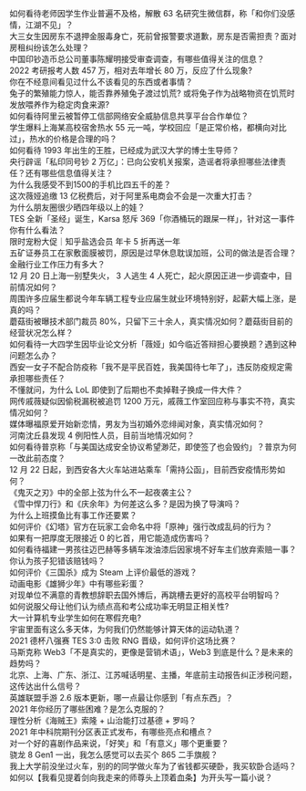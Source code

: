 如何看待老师因学生作业普遍不及格，解散 63 名研究生微信群，称「和你们没感情，江湖不见」？  
大三女生因房东不退押金服毒身亡，死前曾报警要求道歉，房东是否需担责？面对房租纠纷该怎么处理？  
中国印钞造币总公司董事陈耀明接受审查调查，有哪些值得关注的信息？  
2022 考研报考人数 457 万，相对去年增长 80 万，反应了什么现象?  
你在不经意间看见过什么不该看见的东西或者事情？  
兔子的繁殖能力惊人，能否靠养殖兔子渡过饥荒? 或将兔子作为战略物资在饥荒时发放喂养作为稳定肉食来源?  
如何看待阿里云被暂停工信部网络安全威胁信息共享平台合作单位？  
学生爆料上海某高校宿舍热水 55 元一吨，学校回应「是正常价格，都横向对比过」，热水的价格是合理的吗？  
如何看待 1993 年出生的王胜，已经成为武汉大学的博士生导师？  
央行辟谣「私印同号钞 2 万亿」：已向公安机关报案，造谣者将承担哪些法律责任？还有哪些信息值得关注？  
为什么我感受不到1500的手机比四五千的差？  
这次薇娅追缴 13 亿税费后，对于阿里系电商会不会是一次重大打击？  
为什么朋友圈很少晒四年级以上的娃？  
TES 全新「圣经」诞生，Karsa 怒斥 369「你酒桶玩的跟屎一样」，针对这一事件你有什么看法？  
限时宠粉大促｜知乎盐选会员 年卡 5 折再送一年  
五矿证券员工在家敷面膜被罚，原因是过早休息耽误加班，公司的做法是否合理？金融行业工作压力有多大？  
12 月 20 日上海一别墅失火， 3 人逃生 4 人死亡，起火原因正进一步调查中，目前情况如何？  
周围许多应届生都说今年车辆工程专业应届生就业环境特别好，起薪大幅上涨，是真的吗？  
蘑菇街被曝技术部门裁员 80%，只留下三十余人，真实情况如何？蘑菇街目前的经营状况怎么样？  
如何看待一大四学生因毕业论文分析「薇娅」如今临近答辩担心要换题？遇到这种问题怎么办？  
西安一女子不配合防疫称「我不是平民百姓，我美国待七年了」，违反防疫规定需承担哪些责任？  
不懂就问，为什么 LoL 即使到了后期也不卖掉鞋子换成一件大件？  
网传戚薇疑似因偷税漏税被追罚 1200 万元，戚薇工作室回应称与事实不符，真实情况如何？  
媒体曝福原爱开始新恋情，男友为当初婚外恋绯闻对象，真实情况如何？  
河南沈丘县发现 4 例阳性人员，目前当地情况如何？  
如何看待普京称「与美国达成安全协议希望渺茫，即使签了也会毁约」？普京为何一改此前态度？  
12 月 22 日起，到西安各大火车站进站乘车「需持公函」，目前西安疫情形势如何？  
《鬼灭之刃》中的全部上弦为什么不一起夜袭主公？  
《雪中悍刀行》和《庆余年》为何差这么多？是因为换了导演吗？  
为什么上班摸鱼比有事工作还要累？  
如何评价《幻塔》官方在玩家工会命名中将「原神」强行改成乱码的行为？  
如果有一把厚度无限接近 0 的匕首，用它能造成伤害吗？  
如何看待福建一男孩往迈巴赫等多辆车泼油漆后因家境不好车主们放弃索赔一事？你认为孩子犯错该赔钱吗？  
如何评价《三国杀》成为 Steam 上评价最低的游戏？  
动画电影《雄狮少年》中有哪些彩蛋？  
对现单位不满意的青教想辞职去国外博后，再跳槽去更好的高校平台明智吗？  
如何说服父母让他们认为绩点高和考公成功率无明显正相关性?  
大一计算机专业学生如何在寒假充电?  
宇宙里面有这么多天体，为何我们仍然能够计算天体的运动轨道？  
2021 德杯八强赛 TES 3:0 击败 RNG 晋级，如何评价这场比赛？  
马斯克称 Web3「不是真实的，更像是营销术语」，Web3 到底是什么？是未来的趋势吗？  
北京、上海、广东、浙江、江苏喊话明星、主播，年底前主动报告纠正涉税问题，这传达出什么信号？  
英雄联盟手游 2.6 版本更新，哪一点最让你感到「有点东西」？  
2021 年你经历了哪些困难？是怎么克服的？  
理性分析《海贼王》索隆 + 山治能打过基德 + 罗吗？  
2021 年中科院期刊分区表正式发布，有哪些亮点和槽点？  
对一个好的喜剧作品来说，「好笑」和「有意义」哪个更重要？  
骁龙 8 Gen1 一出，我怎么感觉可以去买个 865 二手旗舰？  
我上大学前没坐过火车，别的的同学做火车为了省钱都买硬卧，我买软卧合适吗？  
如何以【我看见提着剑向我走来的师尊头上顶着血条】为开头写一篇小说？  
